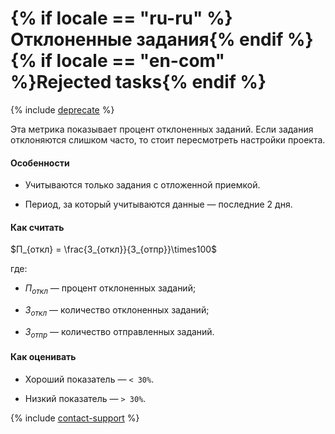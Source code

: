 # {% if locale == "ru-ru" %}Отклоненные задания{% endif %}{% if locale == "en-com" %}Rejected tasks{% endif %}

{% include [deprecate](../../../_includes/deprecate.md) %}

Эта метрика показывает процент отклоненных заданий. Если задания отклоняются слишком часто, то стоит пересмотреть настройки проекта.

#### Особенности

- Учитываются только задания с отложенной приемкой.

- Период, за который учитываются данные — последние 2 дня.

#### Как считать

$П_{откл} = \frac{З_{откл}}{З_{отпр}}\times100$

где:

- $П_{откл}$ — процент отклоненных заданий;

- $З_{откл}$ — количество отклоненных заданий;

- $З_{отпр}$ — количество отправленных заданий.

#### Как оценивать

- Хороший показатель — `< 30%`.

- Низкий показатель — `> 30%`.

{% include [contact-support](../../_includes/contact-support-help.md) %}